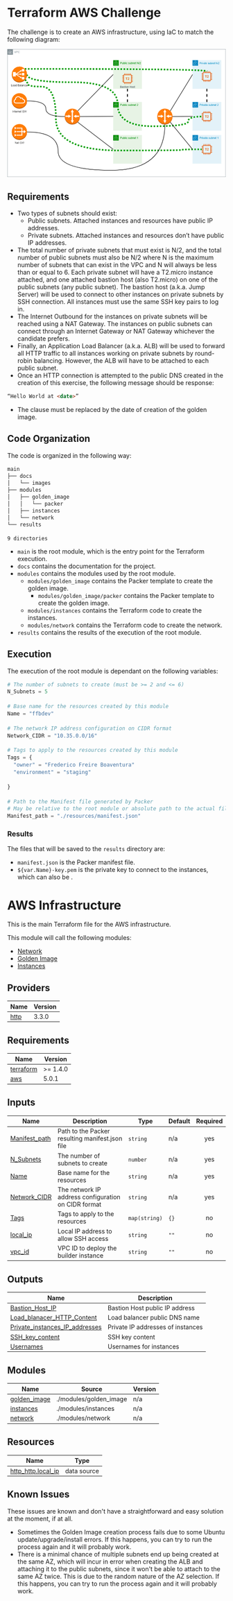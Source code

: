 # Terraform AWS Challenge

The challenge is to create an AWS infrastructure, using IaC to match the following diagram:

![AWS Infrastructure](/docs/images/aws_infrastructure.png)

## Requirements

- Two types of subnets should exist:
  - Public subnets. Attached instances and resources have public IP addresses.
  - Private subnets. Attached instances and resources don’t have public IP addresses.
- The total number of private subnets that must exist is N/2, and the total number of public subnets must also be N/2 where N is the maximum number of subnets that can exist in the VPC and N will always be less than or equal to 6.  Each private subnet will have a T2.micro instance attached, and one attached bastion host (also T2.micro) on one of the public subnets (any public subnet). The bastion host (a.k.a. Jump Server) will be used to connect to other instances on private subnets by SSH connection. All instances must use the same SSH key pairs to log in.
- The Internet Outbound for the instances on private subnets will be reached using a NAT Gateway. The instances on public subnets can connect through an Internet Gateway or NAT Gateway whichever the candidate prefers.
- Finally, an Application Load Balancer (a.k.a. ALB) will be used to forward all HTTP traffic to all instances working on private subnets by round-robin balancing. However, the ALB will have to be attached to each public subnet.
- Once an HTTP connection is attempted to the public DNS created in the creation of this exercise, the following message should be response:

```html
“Hello World at <date>”
```

- The <date> clause must be replaced by the date of creation of the golden image.

## Code Organization

The code is organized in the following way:

```asciidoc
main
├── docs
│   └── images
├── modules
│   ├── golden_image
│   │   └── packer
│   ├── instances
│   └── network
└── results

9 directories

```

- `main` is the root module, which is the entry point for the Terraform execution.
- `docs` contains the documentation for the project.
- `modules` contains the modules used by the root module.
  - `modules/golden_image` contains the Packer template to create the golden image.
    - `modules/golden_image/packer` contains the Packer template to create the golden image.
  - `modules/instances` contains the Terraform code to create the instances.
  - `modules/network` contains the Terraform code to create the network.
- `results` contains the results of the execution of the root module.

## Execution

The execution of the root module is dependant on the following variables:

```terraform
# The number of subnets to create (must be >= 2 and <= 6)
N_Subnets = 5

# Base name for the resources created by this module
Name = "ffbdev"

# The network IP address configuration on CIDR format
Network_CIDR = "10.35.0.0/16"

# Tags to apply to the resources created by this module
Tags = {
  "owner" = "Frederico Freire Boaventura"
  "environment" = "staging"

}

# Path to the Manifest file generated by Packer
# May be relative to the root module or absolute path to the actual file.
Manifest_path = "./resources/manifest.json"

```

### Results

The files that will be saved to the `results` directory are:

- `manifest.json` is the Packer manifest file.
- `${var.Name}-key.pem` is the private key to connect to the instances, which can also be .

<!-- BEGIN_TF_DOCS -->

# AWS Infrastructure

This is the main Terraform file for the AWS infrastructure.

This module will call the following modules:

 - [Network](/modules/network/README.md)
 - [Golden Image](/modules/golden\_image/README.md)
 - [Instances](/modules/instances/README.md)

## Providers

| Name | Version |
|------|---------|
| <a name="provider_http"></a> [http](#provider\_http) | 3.3.0 |

## Requirements

| Name | Version |
|------|---------|
| <a name="requirement_terraform"></a> [terraform](#requirement\_terraform) | >= 1.4.0 |
| <a name="requirement_aws"></a> [aws](#requirement\_aws) | 5.0.1 |

## Inputs

| Name | Description | Type | Default | Required |
|------|-------------|------|---------|:--------:|
| <a name="input_Manifest_path"></a> [Manifest\_path](#input\_Manifest\_path) | Path to the Packer resulting manifest.json file | `string` | n/a | yes |
| <a name="input_N_Subnets"></a> [N\_Subnets](#input\_N\_Subnets) | The number of subnets to create | `number` | n/a | yes |
| <a name="input_Name"></a> [Name](#input\_Name) | Base name for the resources | `string` | n/a | yes |
| <a name="input_Network_CIDR"></a> [Network\_CIDR](#input\_Network\_CIDR) | The network IP address configuration on CIDR format | `string` | n/a | yes |
| <a name="input_Tags"></a> [Tags](#input\_Tags) | Tags to apply to the resources | `map(string)` | `{}` | no |
| <a name="input_local_ip"></a> [local\_ip](#input\_local\_ip) | Local IP address to allow SSH access | `string` | `""` | no |
| <a name="input_vpc_id"></a> [vpc\_id](#input\_vpc\_id) | VPC ID to deploy the builder instance | `string` | `""` | no |

## Outputs

| Name | Description |
|------|-------------|
| <a name="output_Bastion_Host_IP"></a> [Bastion\_Host\_IP](#output\_Bastion\_Host\_IP) | Bastion Host public IP address |
| <a name="output_Load_blanacer_HTTP_Content"></a> [Load\_blanacer\_HTTP\_Content](#output\_Load\_blanacer\_HTTP\_Content) | Load balancer public DNS name |
| <a name="output_Private_instances_IP_addresses"></a> [Private\_instances\_IP\_addresses](#output\_Private\_instances\_IP\_addresses) | Private IP addresses of instances |
| <a name="output_SSH_key_content"></a> [SSH\_key\_content](#output\_SSH\_key\_content) | SSH key content |
| <a name="output_Usernames"></a> [Usernames](#output\_Usernames) | Usernames for instances |

## Modules

| Name | Source | Version |
|------|--------|---------|
| <a name="module_golden_image"></a> [golden\_image](#module\_golden\_image) | ./modules/golden_image | n/a |
| <a name="module_instances"></a> [instances](#module\_instances) | ./modules/instances | n/a |
| <a name="module_network"></a> [network](#module\_network) | ./modules/network | n/a |

## Resources

| Name | Type |
|------|------|
| [http_http.local_ip](https://registry.terraform.io/providers/hashicorp/http/latest/docs/data-sources/http) | data source |


<!-- END_TF_DOCS -->

## Known Issues

These issues are known and don't have a straightforward and easy solution at the moment, if at all.

- Sometimes the Golden Image creation process fails due to some Ubuntu update/upgrade/install errors. 
    If this happens, you can try to run the process again and it will probably work.
- There is a minimal chance of multiple subnets end up being created at the same AZ, which will incur in error when creating 
  the ALB and attaching it to the public subnets, since it won't be able to attach to the same AZ twice. 
    This is due to the random nature of the AZ selection. 
    If this happens, you can try to run the process again and it will probably work.
